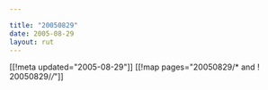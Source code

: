 ```yaml
---

title: "20050829"
date: 2005-08-29
layout: rut
---
```


[[!meta updated="2005-08-29"]]
[[!map pages="20050829/* and ! 20050829/*/*"]]
